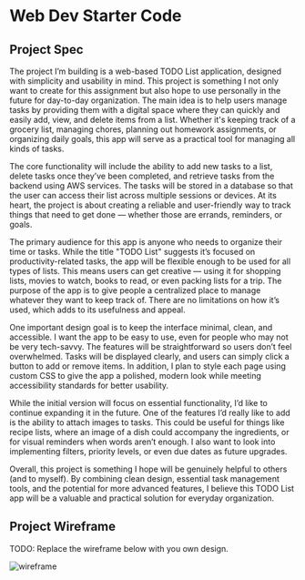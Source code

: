 # Web Dev Starter Code

## Project Spec

The project I’m building is a web-based TODO List application, designed with simplicity and usability in mind. This project is something I not only want to create for this assignment but also hope to use personally in the future for day-to-day organization. The main idea is to help users manage tasks by providing them with a digital space where they can quickly and easily add, view, and delete items from a list. Whether it's keeping track of a grocery list, managing chores, planning out homework assignments, or organizing daily goals, this app will serve as a practical tool for managing all kinds of tasks.

The core functionality will include the ability to add new tasks to a list, delete tasks once they’ve been completed, and retrieve tasks from the backend using AWS services. The tasks will be stored in a database so that the user can access their list across multiple sessions or devices. At its heart, the project is about creating a reliable and user-friendly way to track things that need to get done — whether those are errands, reminders, or goals.

The primary audience for this app is anyone who needs to organize their time or tasks. While the title "TODO List" suggests it’s focused on productivity-related tasks, the app will be flexible enough to be used for all types of lists. This means users can get creative — using it for shopping lists, movies to watch, books to read, or even packing lists for a trip. The purpose of the app is to give people a centralized place to manage whatever they want to keep track of. There are no limitations on how it’s used, which adds to its usefulness and appeal.

One important design goal is to keep the interface minimal, clean, and accessible. I want the app to be easy to use, even for people who may not be very tech-savvy. The features will be straightforward so users don’t feel overwhelmed. Tasks will be displayed clearly, and users can simply click a button to add or remove items. In addition, I plan to style each page using custom CSS to give the app a polished, modern look while meeting accessibility standards for better usability.

While the initial version will focus on essential functionality, I’d like to continue expanding it in the future. One of the features I’d really like to add is the ability to attach images to tasks. This could be useful for things like recipe lists, where an image of a dish could accompany the ingredients, or for visual reminders when words aren’t enough. I also want to look into implementing filters, priority levels, or even due dates as future upgrades.

Overall, this project is something I hope will be genuinely helpful to others (and to myself). By combining clean design, essential task management tools, and the potential for more advanced features, I believe this TODO List app will be a valuable and practical solution for everyday organization.

## Project Wireframe

TODO: Replace the wireframe below with you own design.

![wireframe](wireframe-example.png)
